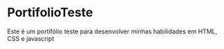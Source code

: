# PortifolioTeste
Este é um portifólio teste para desenvolver minhas habilidades em HTML, CSS e javascript
